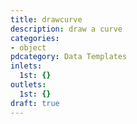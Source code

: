 ```yaml
---
title: drawcurve
description: draw a curve
categories:
- object
pdcategory: Data Templates
inlets:
  1st: {}
outlets:
  1st: {}
draft: true
---
```


